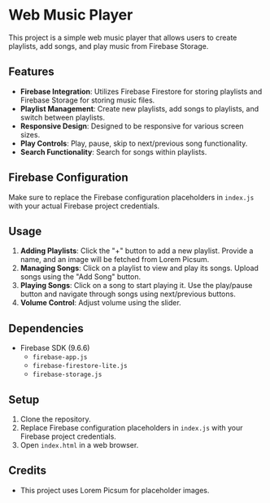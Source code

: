 # Web Music Player

This project is a simple web music player that allows users to create playlists, add songs, and play music from Firebase Storage.

## Features

- **Firebase Integration**: Utilizes Firebase Firestore for storing playlists and Firebase Storage for storing music files.
- **Playlist Management**: Create new playlists, add songs to playlists, and switch between playlists.
- **Responsive Design**: Designed to be responsive for various screen sizes.
- **Play Controls**: Play, pause, skip to next/previous song functionality.
- **Search Functionality**: Search for songs within playlists.

## Firebase Configuration

Make sure to replace the Firebase configuration placeholders in `index.js` with your actual Firebase project credentials.

## Usage

1. **Adding Playlists**: Click the "+" button to add a new playlist. Provide a name, and an image will be fetched from Lorem Picsum.
2. **Managing Songs**: Click on a playlist to view and play its songs. Upload songs using the "Add Song" button.
3. **Playing Songs**: Click on a song to start playing it. Use the play/pause button and navigate through songs using next/previous buttons.
4. **Volume Control**: Adjust volume using the slider.

## Dependencies

- Firebase SDK (9.6.6)
  - `firebase-app.js`
  - `firebase-firestore-lite.js`
  - `firebase-storage.js`

## Setup

1. Clone the repository.
2. Replace Firebase configuration placeholders in `index.js` with your Firebase project credentials.
3. Open `index.html` in a web browser.

## Credits

- This project uses Lorem Picsum for placeholder images.